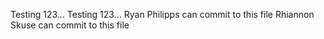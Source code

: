 Testing 123...
Testing 123...
Ryan Philipps can commit to this file
Rhiannon Skuse can commit to this file
